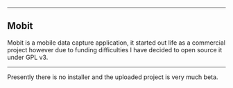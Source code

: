 -----------------------------------------
Mobit
-----------------------------------------

Mobit is a mobile data capture application,
it started out life as a commercial project
however due to funding difficulties I have
decided to open source it under GPL v3.

------------------------------------------

Presently there is no installer and the uploaded
project is very much beta.